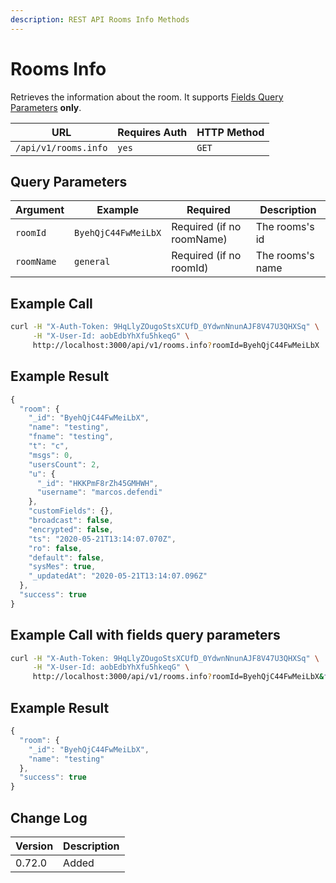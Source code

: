 ```yaml
---
description: REST API Rooms Info Methods
---
```


# Rooms Info

Retrieves the information about the room. It supports [Fields Query Parameters](../other-important-endpoints/query-and-fields-info.md) **only**.

| URL                  | Requires Auth | HTTP Method |
| -------------------- | ------------- | ----------- |
| `/api/v1/rooms.info` | `yes`         | `GET`       |

## Query Parameters

| Argument   | Example             | Required                  | Description      |
| ---------- | ------------------- | ------------------------- | ---------------- |
| `roomId`   | `ByehQjC44FwMeiLbX` | Required (if no roomName) | The rooms's id   |
| `roomName` | `general`           | Required (if no roomId)   | The rooms's name |

## Example Call

```bash
curl -H "X-Auth-Token: 9HqLlyZOugoStsXCUfD_0YdwnNnunAJF8V47U3QHXSq" \
     -H "X-User-Id: aobEdbYhXfu5hkeqG" \
     http://localhost:3000/api/v1/rooms.info?roomId=ByehQjC44FwMeiLbX
```

## Example Result

```javascript
{
  "room": {
    "_id": "ByehQjC44FwMeiLbX",
    "name": "testing",
    "fname": "testing",
    "t": "c",
    "msgs": 0,
    "usersCount": 2,
    "u": {
      "_id": "HKKPmF8rZh45GMHWH",
      "username": "marcos.defendi"
    },
    "customFields": {},
    "broadcast": false,
    "encrypted": false,
    "ts": "2020-05-21T13:14:07.070Z",
    "ro": false,
    "default": false,
    "sysMes": true,
    "_updatedAt": "2020-05-21T13:14:07.096Z"
  },
  "success": true
}
```

## Example Call with fields query parameters

```bash
curl -H "X-Auth-Token: 9HqLlyZOugoStsXCUfD_0YdwnNnunAJF8V47U3QHXSq" \
     -H "X-User-Id: aobEdbYhXfu5hkeqG" \
     http://localhost:3000/api/v1/rooms.info?roomId=ByehQjC44FwMeiLbX&fields={"name": 1}
```

## Example Result

```javascript
{
  "room": {
    "_id": "ByehQjC44FwMeiLbX",
    "name": "testing"
  },
  "success": true
}
```

## Change Log

| Version | Description |
| ------- | ----------- |
| 0.72.0  | Added       |
